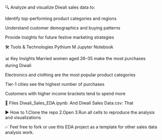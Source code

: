 🔍
Analyze and visualize Diwali sales data to:

Identify top-performing product categories and regions

Understand customer demographics and buying patterns

Provide insights for future festive marketing strategies

🛠 Tools & Technologies
Pythium
M
Jupyter Notebook

📊 Key Insights
Married women aged 26–35 make the most purchases during Diwali

Electronics and clothing are the most popular product categories

Tier-1 cities see the highest number of purchases

Customers with higher income brackets tend to spend more

📁 Files
Diwali_Sales_EDA.ipynb: And
Diwali Sales Data.csv: That

▶️ How to
1.Clone the repo
2.Open
3.Run all cells to reproduce the analysis and visualizations

✅ Feel free to fork or use this EDA project as a template for other sales data analysis work.

